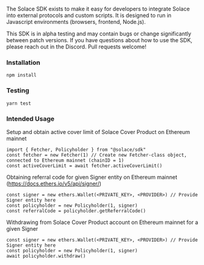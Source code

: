 The Solace SDK exists to make it easy for developers to integrate Solace into external protocols and custom scripts. It is designed to run in Javascript environments (browsers, frontend, Node.js). 


This SDK is in alpha testing and may contain bugs or change significantly between patch versions. If you have questions about how to use the SDK, please reach out in the Discord. Pull requests welcome!

### Installation

`npm install`

### Testing

`yarn test`

### Intended Usage

Setup and obtain active cover limit of Solace Cover Product on Ethereum mainnet
```
import { Fetcher, Policyholder } from "@solace/sdk"
const fetcher = new Fetcher(1) // Create new Fetcher-class object, connected to Ethereum mainnet (chainID = 1)
const activeCoverLimit = await fetcher.activeCoverLimit()
```

Obtaining referral code for given Signer entity on Ethereum mainnet (https://docs.ethers.io/v5/api/signer/)
```
const signer = new ethers.Wallet(<PRIVATE_KEY>, <PROVIDER>) // Provide Signer entity here
const policyholder = new Policyholder(1, signer)
const referralCode = policyholder.getReferralCode()
```

Withdrawing from Solace Cover Product account on Ethereum mainnet for a given Signer
```
const signer = new ethers.Wallet(<PRIVATE_KEY>, <PROVIDER>) // Provide Signer entity here
const policyholder = new Policyholder(1, signer)
await policyholder.withdraw()
```

